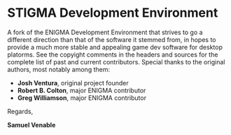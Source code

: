 # STIGMA Development Environment

A fork of the ENIGMA Development Environment that strives to go a different direction than that of the software it stemmed from, in hopes to provide a much more stable and appealing game dev software for desktop platorms. See the copyight comments in the headers and sources for the complete list of past and current contributors. Special thanks to the original authors, most notably among them:

- **Josh Ventura**, original project founder
- **Robert B. Colton**, major ENIGMA contributor
- **Greg Williamson**, major ENIGMA contributor

Regards,

**Samuel Venable**
